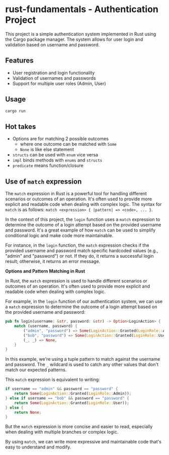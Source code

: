 # rust-fundamentals - Authentication Project

This project is a simple authentication system implemented in Rust using the Cargo package manager. The system allows for user login and validation based on username and password.

## Features

- User registration and login functionality
- Validation of usernames and passwords
- Support for multiple user roles (Admin, User)

## Usage

```bash
cargo run
```

## Hot takes

- Options are for matching 2 possible outcomes
  - where one outcome can be matched with `Some`
  - `None` is like else statement
- `structs` can be used with `enum` vice versa
- `impl` binds methods with `enums` and `structs`
- `predicate` means function/closure

## Use of `match` expression

The `match` expression in Rust is a powerful tool for handling different scenarios or outcomes of an operation. It's often used to provide more explicit and readable code when dealing with complex logic. The syntax for `match` is as follows: `match <expression> { |pattern| => <code>, ... }`.

In the context of this project, the `login` function uses a `match` expression to determine the outcome of a login attempt based on the provided username and password. It's a great example of how `match` can be used to simplify conditional logic and make code more maintainable.

For instance, in the `login` function, the `match` expression checks if the provided username and password match specific hardcoded values (e.g., "admin" and "password") or not. If they do, it returns a successful login result; otherwise, it returns an error message.

**Options and Pattern Matching in Rust**

In Rust, the `match` expression is used to handle different scenarios or outcomes of an operation. It's often used to provide more explicit and readable code when dealing with complex logic.

For example, in the `login` function of our authentication system, we can use a `match` expression to determine the outcome of a login attempt based on the provided username and password:

```rust
pub fn login(username: &str, password: &str) -> Option<LoginAction> {
    match (username, password) {
        ("admin", "password") => Some(LoginAction::Granted(LoginRole::Admin)),
        ("bob", "password") => Some(LoginAction::Granted(LoginRole::User)),
        (_, _) => None,
    }
}
```

In this example, we're using a tuple pattern to match against the username and password. The `_` wildcard is used to catch any other values that don't match our expected patterns.

This `match` expression is equivalent to writing:

```rust
if username == "admin" && password == "password" {
    return Some(LoginAction::Granted(LoginRole::Admin));
} else if username == "bob" && password == "password" {
    return Some(LoginAction::Granted(LoginRole::User));
} else {
    return None;
}
```

But the `match` expression is more concise and easier to read, especially when dealing with multiple branches or complex logic.

By using `match`, we can write more expressive and maintainable code that's easy to understand and modify.
